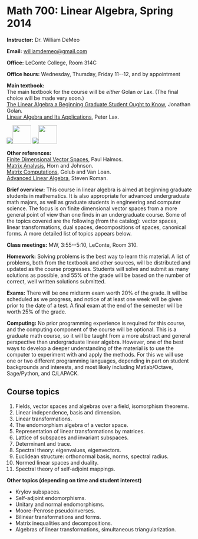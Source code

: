 Math 700: Linear Algebra, Spring 2014
=====================================
**Instructor:** Dr. William DeMeo

**Email:** williamdemeo@gmail.com

**Office:** LeConte College, Room 314C

**Office hours:** Wednesday, Thursday, Friday 11--12, and by appointment

**Main textbook:** <br/>
The main textbook for the course will be *either* Golan *or* Lax. (The final choice will be made very soon.)
<br/>
[The Linear Algebra a Beginning Graduate Student Ought to Know](http://click.linksynergy.com/link?id=xEro7OMQWE4&offerid=239662.9789400726352&type=2&murl=http%3A%2F%2Fsearch.barnesandnoble.com%2FLinear-Algebra-a-Beginning-Graduate-Student-Ought-to-Know%2FJonathan-S-Golan%2Fe%2F9789400726352), Jonathan Golan.
 <br/>
[Linear Algebra and Its Applications](http://click.linksynergy.com/link?id=xEro7OMQWE4&offerid=239662.9780471751564&type=2&murl=http%3A%2F%2Fsearch.barnesandnoble.com%2FLinear-Algebra-and-Its-Applications%2FPeter-D-Lax%2Fe%2F9780471751564), Peter Lax.
<br/>
<!-- GOLAN -->
<a href="http://click.linksynergy.com/link?id=xEro7OMQWE4&offerid=239662.9789400726352&type=2&murl=http%3A%2F%2Fsearch.barnesandnoble.com%2FLinear-Algebra-a-Beginning-Graduate-Student-Ought-to-Know%2FJonathan-S-Golan%2Fe%2F9789400726352"><IMG border=0 src="http://images.barnesandnoble.com/images/229900000/229902005.JPG" ></a><IMG border=0 style="width: 50px;" src="http://ad.linksynergy.com/fs-bin/show?id=xEro7OMQWE4&bids=239662.9789400726352&type=2&subid=0" > <a href="http://click.linksynergy.com/link?id=xEro7OMQWE4&offerid=239662.9780471751564&type=2&murl=http%3A%2F%2Fsearch.barnesandnoble.com%2FLinear-Algebra-and-Its-Applications%2FPeter-D-Lax%2Fe%2F9780471751564"><IMG border=0 src="http://images.barnesandnoble.com/images/218710000/218716309.JPG" ></a><IMG border=0 style="width: 50px;" src="http://ad.linksynergy.com/fs-bin/show?id=xEro7OMQWE4&bids=239662.9780471751564&type=2&subid=0" >


**Other references:**
 <br/>
[Finite Dimensional Vector Spaces](http://click.linksynergy.com/link?id=xEro7OMQWE4&offerid=239662.9781614272816&type=2&murl=http%3A%2F%2Fsearch.barnesandnoble.com%2FFinite-Dimensional-Vector-Spaces%2FPR-Halmos%2Fe%2F9781614272816), Paul Halmos.
 <br/>
[Matrix Analysis](http://click.linksynergy.com/link?id=xEro7OMQWE4&offerid=239662.2580521386329&type=2&murl=http%3A%2F%2Fsearch.barnesandnoble.com%2FMatrix-Analysis%2FRoger-A-Horn%2Fe%2F2580521386329), Horn and Johnson. 
<br/>
[Matrix Computations](http://click.linksynergy.com/link?id=xEro7OMQWE4&offerid=239662.9780801854149&type=2&murl=http%3A%2F%2Fsearch.barnesandnoble.com%2FMatrix-Computations%2FGene-H-Golub%2Fe%2F9780801854149), Golub and Van Loan.
<br/>
[Advanced Linear Algebra](http://click.linksynergy.com/link?id=xEro7OMQWE4&offerid=239662.9780387728285&type=2&murl=http%3A%2F%2Fsearch.barnesandnoble.com%2FAdvanced-Linear-Algebra%2FSteven-Roman%2Fe%2F9780387728285), Steven Roman.

<!-- <a href="http://click.linksynergy.com/link?id=xEro7OMQWE4&offerid=239662.9781614272816&type=2&murl=http%3A%2F%2Fsearch.barnesandnoble.com%2FFinite-Dimensional-Vector-Spaces%2FPR-Halmos%2Fe%2F9781614272816"><IMG border=0 src="http://images.barnesandnoble.com/images/170670000/170671757.JPG" ></a><IMG border=0 width=1 height=1 src="http://ad.linksynergy.com/fs-bin/show?id=xEro7OMQWE4&bids=239662.9781614272816&type=2&subid=0" > <a href="http://click.linksynergy.com/link?id=xEro7OMQWE4&offerid=239662.2580521386329&type=2&murl=http%3A%2F%2Fsearch.barnesandnoble.com%2FMatrix-Analysis%2FRoger-A-Horn%2Fe%2F2580521386329"><IMG border=0 src="http://images.barnesandnoble.com/images/19810000/19815414.JPG" ></a><IMG border=0 width=1 height=1 src="http://ad.linksynergy.com/fs-bin/show?id=xEro7OMQWE4&bids=239662.2580521386329&type=2&subid=0" > <a href="http://click.linksynergy.com/link?id=xEro7OMQWE4&offerid=239662.9780387728285&type=2&murl=http%3A%2F%2Fsearch.barnesandnoble.com%2FAdvanced-Linear-Algebra%2FSteven-Roman%2Fe%2F9780387728285"><IMG border=0 src="http://images.barnesandnoble.com/images/224350000/224357618.JPG" ></a><IMG border=0 width=1 height=1 src="http://ad.linksynergy.com/fs-bin/show?id=xEro7OMQWE4&bids=239662.9780387728285&type=2&subid=0" > -->

**Brief overview:** This course in linear algebra is aimed at beginning graduate students in mathematics.  It is also appropriate for advanced undergraduate math majors, as well as graduate students in engineering and computer science.  The focus is on finite dimensional vector spaces from a more general point of view than one finds in an undergraduate course.  Some of the topics covered are the following (from the catalog): vector spaces, linear transformations, dual spaces, decompositions of spaces, canonical forms.  A more detailed list of topics appears below.

**Class meetings:** MW, 3:55--5:10, LeConte, Room 310.

**Homework:** Solving problems is the best way to learn this material.  A list of problems, both from the textbook and other sources, will be distributed and updated as the course progresses.  Students will solve and submit as many solutions as possible, and 55% of the grade will be based on the number of correct, well written solutions submitted.

**Exams:** There will be one midterm exam worth 20% of the grade.
It will be scheduled as we progress, and notice of at least one week will be
given prior to the date of a test.  A final exam at the end of the semester will
be worth 25% of the grade.

**Computing:**
No prior programming experience is required for this course, and the computing component of the course will be optional. This is a graduate math course, so it will be taught from a more abstract and general perspective than undergraduate linear algebra.  However, one of the best ways to develop a deeper understanding of the material is to use the computer to experiment with and apply the methods. For this we will use one or two different programming languages, depending in part on student backgrounds and interests, and most likely including Matlab/Octave, Sage/Python, and C/LAPACK. 

Course topics
-------------
1.  Fields, vector spaces and algebras over a field, isomorphism theorems.
5.  Linear independence, basis and dimension.
6.  Linear transformations.
7.  The endomorphism algebra of a vector space.
8.  Representation of linear transformations by matrices.
8.  Lattice of subspaces and invariant subspaces.
9.  Determinant and trace.
9.  Spectral theory: eigenvalues, eigenvectors.
9.  Euclidean structure: orthonormal basis, norms, spectral radius.
9.  Normed linear spaces and duality.
9.  Spectral theory of self-adjoint mappings.

**Other topics (depending on time and student interest)**

+  Krylov subspaces.
+  Self-adjoint endomorphisms.
+  Unitary and normal endomorphisms.
+  Moore-Penrose pseudoinverses.
+  Bilinear transformations and forms.
+  Matrix inequalities and decompositions.
+  Algebras of linear transformations, simultaneous triangularization.


<!--
1.  **Review of Fundamentals:** Linear Space, Isomorphism; Subspace; Linear Dependence; Basis, Dimension; Quotient Space.
2.  **Duality:** Linear Functions; Dual of a Linear Space; Annihilator; Codimension; Quadrature Formula.</li>
3.  **Linear Mappings:** Domain and Target Space; Nullspace and Range; Fundamental Theorem; Underdetermined Linear Systems; Interpolation; Difference Equations; Algebra of Linear Mappings; Dimension of Nullspace and Range; Transposition; Similarity; Projections.
3.  **Matrices:** Rows and Columns, Matrix Multiplication, Transposition, Rank, Gaussian Elimination
3.  **Determinant and Trace:** Ordered Simplices; Signed Volume,  Determinant; Permutation Group; Formula for Determinant; Multiplicative Property; Laplace Expansion; Cramer's Rule; Trace
3.  **Spectral Theory:** Iteration of Linear Maps; Eigenvalues, Eigenvectors; Fibonacci Sequence; Characteristic Polynomial; Trace and Determinant Revisited; Spectral Mapping Theorem; Cayley-Hamilton Theorem; Generalized Eigenvectors; Spectral Theorem; Minimal Polynomial; When Are Two Matrices Similar; Commuting Maps.
1.  **Euclidean Structure:** Scalar Product, Distance; Schwarz Inequality; Orthonormal Basis; Gram-Schmidt; Orthogonal Complement; Orthogonal Projection; Adjoint; Overdetermined Systems; Isometry; The Orthogonal Group; Norm of a Linear Map; Completeness Local Compactness; Complex Euclidean Structure; Spectral Radius; Hilbert-Schmidt Norm; Cross Product.
1.  **Spectral Theory of Self-Adjoint Mappings:** Quadratic Forms; Law of Inertia; Spectral Resolution; Commuting Maps; Anti-Self-Adjoint Maps; Normal Maps; Rayleigh Quotient; Minmax Principle; Norm and Eigenvalues.
1.  **Calculus of Vector- and Matrix-Valued Functions:** Convergence in Norm; Rules of Differentiation, Derivative of det A(t), Matrix Exponential; Simple Eigenvalues; Multiple Eigenvalues; Rellich's Theorem; Avoidance of Crossing.
1.  **Matrix Inequalities:** Positive Self-Adjoint Matrices; Monotone Matrix Functions; Gram Matrices; Schur's Theorem; The Determinant of Positive Matrices; Integral Formula for Determinants; Eigenvalues; Separation of Eigenvalues; Wielandt-Hoffman Theorem; Smallest and Largest Eigenvalue; Matrices with Positive Self-Adjoint Part; Polar Decomposition; Singular Values;  Singular Value Decomposition; 

And a selection of topic from the following, as time permits and depending on students' interests:
+  **Convexity:** Convex Sets; Gauge Function; Hahn-Banach Theorem; Support
Function; Caratheodory's Theorem; Konig-Birkhoff Theorem; Helly's Theorem.
+  **The Duality Theorem:** Farkas-Minkowski Theorem; Duality Theorem;
Economics Interpretation; Minmax Theorem. 
+  **Normed Linear Spaces:** Norm; l<sup>p</sup> Norms; Equivalence of
Norms; Completeness; Local Compactness; Theorem of F. Riesz; Dual Norm; Distance
from Subspace;  Normed Quotient Space;  Complex Normed Spaces; Complex
Hahn-Banach Theorem; Characterization of Euclidean Spaces. 
+  **Linear Mappings Between Normed Linear Spaces:** Norm of a Mapping; Norm
of Transpose; Normed Algebra of Maps; Invertible Maps; Spectral Radius; 
+  **Positive Matrices:** Perron's Theorem; Stochastic Matrices; Frobenius'
Theorem.
+  **How to Calculate the Eigenvalues of Self-Adjoint Matrices:** QR
Factorization; Using the QR Factorization to Solve Systems of Equations; The QR
Algorithm for Finding Eigenvalues;  Householder Reflection for OR Factorization;
Tridiagonal Form;  Analogy of QR Algorithm and Toda Flow;  Moser's Theorem.
-->

<!-- **Academic Honesty:**  Students are held to the highest standards -->
<!-- of academic integrity.  Cheaters are not tolerated and will be -->
<!-- referred to and dealt with by the USC Office of Academic Integrity, in a  manner -->
<!-- consistent with university regulations, which range from a warning to expulsion -->
<!-- from the university. -->

<!-- **Electronics policy:** Please silence and refrain from using all electronic -->
<!-- devices (phones, ipods, tablets, microwave ovens, etc.) during class and exam -->
<!-- periods, unless the nature of the class topic requires the use of such devices.  -->

